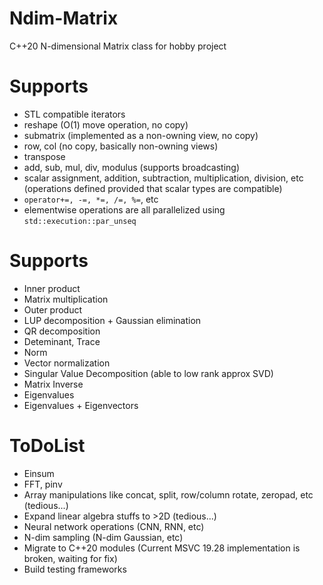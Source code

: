 # Ndim-Matrix
C++20 N-dimensional Matrix class for hobby project

# Supports
- STL compatible iterators
- reshape (O(1) move operation, no copy)
- submatrix (implemented as a non-owning view, no copy)
- row, col (no copy, basically non-owning views)
- transpose
- add, sub, mul, div, modulus (supports broadcasting)
- scalar assignment, addition, subtraction, multiplication, division, etc (operations defined provided that scalar types are compatible)
- ```operator+=, -=, *=, /=, %=```, etc
- elementwise operations are all parallelized using ```std::execution::par_unseq```

# Supports 
- Inner product
- Matrix multiplication
- Outer product
- LUP decomposition + Gaussian elimination
- QR decomposition
- Deteminant, Trace
- Norm
- Vector normalization
- Singular Value Decomposition (able to low rank approx SVD)
- Matrix Inverse
- Eigenvalues
- Eigenvalues + Eigenvectors


# ToDoList
- Einsum
- FFT, pinv
- Array manipulations like concat, split, row/column rotate, zeropad, etc (tedious...)
- Expand linear algebra stuffs to >2D (tedious...)
- Neural network operations (CNN, RNN, etc)
- N-dim sampling (N-dim Gaussian, etc)
- Migrate to C++20 modules (Current MSVC 19.28 implementation is broken, waiting for fix)
- Build testing frameworks
